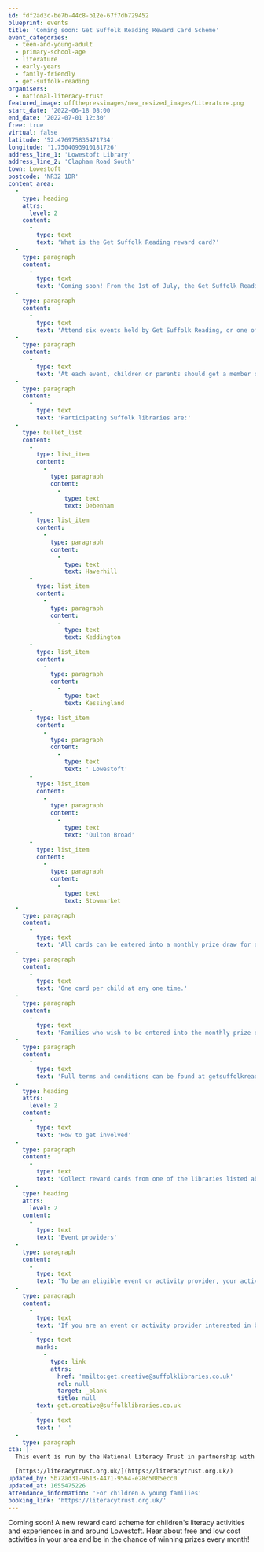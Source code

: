 ```yaml
---
id: fdf2ad3c-be7b-44c8-b12e-67f7db729452
blueprint: events
title: 'Coming soon: Get Suffolk Reading Reward Card Scheme'
event_categories:
  - teen-and-young-adult
  - primary-school-age
  - literature
  - early-years
  - family-friendly
  - get-suffolk-reading
organisers:
  - national-literacy-trust
featured_image: offthepressimages/new_resized_images/Literature.png
start_date: '2022-06-18 08:00'
end_date: '2022-07-01 12:30'
free: true
virtual: false
latitude: '52.476975835471734'
longitude: '1.7504093910181726'
address_line_1: 'Lowestoft Library'
address_line_2: 'Clapham Road South'
town: Lowestoft
postcode: 'NR32 1DR'
content_area:
  -
    type: heading
    attrs:
      level: 2
    content:
      -
        type: text
        text: 'What is the Get Suffolk Reading reward card?'
  -
    type: paragraph
    content:
      -
        type: text
        text: 'Coming soon! From the 1st of July, the Get Suffolk Reading reward card scheme will be launched in partnership with Suffolk Libraries to encourage families to read together to improve wellbeing and aspiration in youngsters.'
  -
    type: paragraph
    content:
      -
        type: text
        text: 'Attend six events held by Get Suffolk Reading, or one of its partners, for the chance to win prizes for the whole family. Find these events on the Let''s Get Creative website by selecting the ''Get Suffolk Reading'' category tag.'
  -
    type: paragraph
    content:
      -
        type: text
        text: 'At each event, children or parents should get a member of staff to sign the card to show attendance. Once all six spaces have been marked, visit one of the participating libraries to hand in the completed card and claim a reward.'
  -
    type: paragraph
    content:
      -
        type: text
        text: 'Participating Suffolk libraries are:'
  -
    type: bullet_list
    content:
      -
        type: list_item
        content:
          -
            type: paragraph
            content:
              -
                type: text
                text: Debenham
      -
        type: list_item
        content:
          -
            type: paragraph
            content:
              -
                type: text
                text: Haverhill
      -
        type: list_item
        content:
          -
            type: paragraph
            content:
              -
                type: text
                text: Keddington
      -
        type: list_item
        content:
          -
            type: paragraph
            content:
              -
                type: text
                text: Kessingland
      -
        type: list_item
        content:
          -
            type: paragraph
            content:
              -
                type: text
                text: ' Lowestoft'
      -
        type: list_item
        content:
          -
            type: paragraph
            content:
              -
                type: text
                text: 'Oulton Broad'
      -
        type: list_item
        content:
          -
            type: paragraph
            content:
              -
                type: text
                text: Stowmarket
  -
    type: paragraph
    content:
      -
        type: text
        text: 'All cards can be entered into a monthly prize draw for a bigger prize for the whole family to enjoy.'
  -
    type: paragraph
    content:
      -
        type: text
        text: 'One card per child at any one time.'
  -
    type: paragraph
    content:
      -
        type: text
        text: 'Families who wish to be entered into the monthly prize draw will be asked for contact information when handing in their completed card.'
  -
    type: paragraph
    content:
      -
        type: text
        text: 'Full terms and conditions can be found at getsuffolkreading.org.uk.'
  -
    type: heading
    attrs:
      level: 2
    content:
      -
        type: text
        text: 'How to get involved'
  -
    type: paragraph
    content:
      -
        type: text
        text: 'Collect reward cards from one of the libraries listed above and, from July, attend events to receive stamps and be in the chance of winning high quality prizes. '
  -
    type: heading
    attrs:
      level: 2
    content:
      -
        type: text
        text: 'Event providers'
  -
    type: paragraph
    content:
      -
        type: text
        text: 'To be an eligible event or activity provider, your activity must offer a literacy aspect, be affordable and be suitable for young children.'
  -
    type: paragraph
    content:
      -
        type: text
        text: 'If you are an event or activity provider interested in becoming involved in the reward card scheme then please contact: '
      -
        type: text
        marks:
          -
            type: link
            attrs:
              href: 'mailto:get.creative@suffolklibraries.co.uk'
              rel: null
              target: _blank
              title: null
        text: get.creative@suffolklibraries.co.uk
      -
        type: text
        text: '  '
  -
    type: paragraph
cta: |-
  This event is run by the National Literacy Trust in partnership with Suffolk Libraries, for more information please visit:

  [https://literacytrust.org.uk/](https://literacytrust.org.uk/)
updated_by: 5b72ad31-9613-4471-9564-e28d5005ecc0
updated_at: 1655475226
attendance_information: 'For children & young families'
booking_link: 'https://literacytrust.org.uk/'
---
```

Coming soon! A new reward card scheme for children's literacy activities and experiences in and around Lowestoft. Hear about free and low cost activities in your area and be in the chance of winning prizes every month!